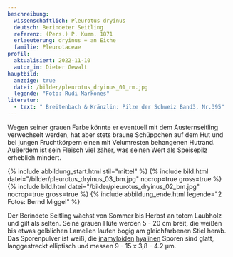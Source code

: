 ```yaml
---
beschreibung:
  wissenschaftlich: Pleurotus dryinus
  deutsch: Berindeter Seitling
  referenz: (Pers.) P. Kumm. 1871
  erlaeuterung: dryinus = an Eiche
  familie: Pleurotaceae
profil:
  aktualisiert: 2022-11-10
  autor_in: Dieter Gewalt
hauptbild:
  anzeige: true
  datei: /bilder/pleurotus_dryinus_01_rm.jpg
  legende: "Foto: Rudi Markones"
literatur:
  - text: " Breitenbach & Kränzlin: Pilze der Schweiz Band3, Nr.395"
---
```

Wegen seiner grauen Farbe könnte er eventuell mit dem Austernseitling verwechselt werden, hat aber stets braune Schüppchen auf dem Hut und bei jungen Fruchtkörpern einen mit Velumresten behangenen Hutrand. Außerdem ist sein Fleisch viel zäher, was seinen Wert als Speisepilz erheblich mindert.

{% include abbildung_start.html stil="mittel" %}
{% include bild.html datei="/bilder/pleurotus_dryinus_03_bm.jpg" nocrop=true gross=true %}
{% include bild.html datei="/bilder/pleurotus_dryinus_02_bm.jpg" nocrop=true gross=true %}
{% include abbildung_ende.html legende="2 Fotos: Bernd Miggel" %}

Der Berindete Seitling wächst von Sommer bis Herbst an totem Laubholz und gilt als selten. Seine grauen Hüte werden 5 - 20 cm breit, die weißen bis etwas gelblichen Lamellen laufen bogig am gleichfarbenen Stiel herab. Das Sporenpulver ist weiß, die [inamyloiden](inamyloid "Glossar") [hyalinen](hyalin "Glossar") Sporen sind glatt, langgestreckt elliptisch und messen 9 - 15 x 3,8 - 4.2 µm.
